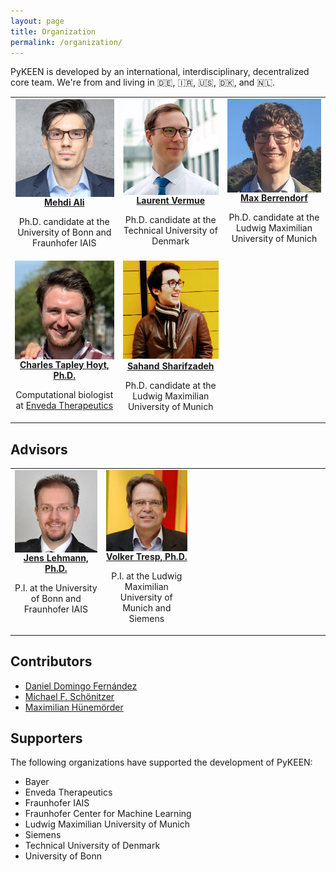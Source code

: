 ```yaml
---
layout: page
title: Organization
permalink: /organization/
---
```

PyKEEN is developed by an international, interdisciplinary, decentralized core team. We're
from and living in 🇩🇪, 🇮🇷, 🇺🇸, 🇩🇰, and 🇳🇱.

<table>
<tr>
<td style="text-align:center; width:200px; vertical-align: top; max-height: 200px">
<a href="https://github.com/mali-git">
<img src="/img/team/mehdi.png" alt="Headshot of Mehdi Ali. He's a really good guy." width="200" align="center"/>
<br />
<b>Mehdi Ali</b></a>
<p>Ph.D. candidate at the University of Bonn and Fraunhofer IAIS</p>
</td>
<td style="text-align:center; width:200px; vertical-align: top; max-height: 200px">
<a href="https://github.com/lvermue">
<img src="/img/team/laurent.png" alt="Headshot of Laurent Vermue" width="200" align="center"/>
<br />
<b>Laurent Vermue</b>
</a>
<p>Ph.D. candidate at the Technical University of Denmark</p>
</td>
<td style="text-align:center; width:200px; vertical-align: top; max-height: 200px">
<a href="https://github.com/mberr">
<img src="/img/team/max.jpg" alt="Headshot of Max Berrendorf" width="200" align="center"/>
<br />
<b>Max Berrendorf</b>
</a>
<p>Ph.D. candidate at the Ludwig Maximilian University of Munich</p>
</td>
</tr>
<tr>
<td style="text-align:center; width:200px; vertical-align: top; max-height: 200px">
<a href="https://cthoyt.com">
<img src="/img/team/charlie.jpeg" alt="Headshot of Charles Tapley Hoyt" width="200" align="center"/>
<br />
<b>Charles Tapley Hoyt, Ph.D.</b>
</a>
<p>Computational biologist at <a href="https://envedatherapeutics.com/">Enveda Therapeutics</a></p>
</td>
<td style="text-align:center; width:200px; vertical-align: top; max-height: 200px">
<a href="https://scholar.google.com/citations?user=frzfxXYAAAAJ&hl=en">
<img src="/img/team/sahand.jpg" alt="Headshot of Sahand Sharifzadeh" style="text-align:center;" width="200"/>
<br />
<b>Sahand Sharifzadeh</b>
</a>
<p>Ph.D. candidate at the  Ludwig Maximilian University of Munich</p>
</td>
<td></td>
</tr>
</table>

## Advisors

<table>
<tr>
<td style="text-align:center; width:200px; vertical-align: top;">
<a href="http://jens-lehmann.org/">
<img src="/img/team/jens.jpg" alt="Headshot of Jens Lehmann" width="200" align="center"/>
<br />
<b>Jens Lehmann, Ph.D.</b>
</a>
<p>P.I. at the University of Bonn and Fraunhofer IAIS</p>
</td>
<td style="text-align:center; width:200px; vertical-align: top; max-height: 200px">
<a href="https://www.dbs.ifi.lmu.de/~tresp/">
<img src="/img/team/volker.jpg" alt="Headshot of Volker Tresp" width="200" align="center"/>
<br />
<b>Volker Tresp, Ph.D.</b>
</a>
<p>P.I. at the Ludwig Maximilian University of Munich and Siemens</p>
</td>
<td style="width:200px;">
<div style="display: block; visibility: hidden; width: 200px"></div>
</td>
</tr>
</table>

## Contributors

- [Daniel Domingo Fernández](https://github.com/ddomingof)
- [Michael F. Schönitzer](https://github.com/Nudin)
- [Maximilian Hünemörder](https://github.com/huenemoerder)

## Supporters

The following organizations have supported the development of PyKEEN:

- Bayer
- Enveda Therapeutics
- Fraunhofer IAIS
- Fraunhofer Center for Machine Learning
- Ludwig Maximilian University of Munich
- Siemens
- Technical University of Denmark
- University of Bonn
